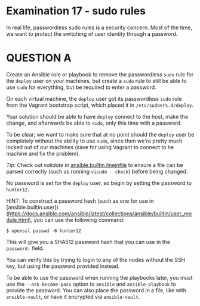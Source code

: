 # Examination 17 - sudo rules

In real life, passwordless sudo rules is a security concern. Most of the time, we want
to protect the switching of user identity through a password.

# QUESTION A

Create an Ansible role or playbook to remove the passwordless `sudo` rule for the `deploy`
user on your machines, but create a `sudo` rule to still be able to use `sudo` for everything,
but be required to enter a password.

On each virtual machine, the `deploy` user got its passwordless `sudo` rule from the Vagrant
bootstrap script, which placed it in `/etc/sudoers.d/deploy`.

Your solution should be able to have `deploy` connect to the host, make the change, and afterwards
be able to `sudo`, only this time with a password.

To be clear; we want to make sure that at no point should the `deploy` user be completely without
the ability to use `sudo`, since then we're pretty much locked out of our machines (save for using
Vagrant to connect to he machine and fix the problem).

*Tip*: Check out _validate_ in [ansible.builtin.lineinfile](https://docs.ansible.com/ansible/latest/collections/ansible/builtin/lineinfile_module.html) to ensure a file can be parsed correctly (such as running `visudo --check`)
before being changed.

No password is set for the `deploy` user, so begin by setting the password to `hunter12`.

HINT: To construct a password hash (such as one for use in [ansible.builtin.user])(https://docs.ansible.com/ansible/latest/collections/ansible/builtin/user_module.html), you can use the following command:

    $ openssl passwd -6 hunter12

This will give you a SHA512 password hash that you can use in the `password:` field.

You can verify this by trying to login to any of the nodes without the SSH key, but using the password
provided instead.

To be able to use the password when running the playbooks later, you must use the `--ask-become-pass`
option to `ansible` and `ansible-playbook` to provide the password. You can also place the password
in a file, like with `ansible-vault`, or have it encrypted via `ansible-vault`.
